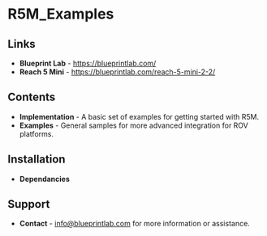 # R5M_Examples

Links
--------------
* **Blueprint Lab** - https://blueprintlab.com/
* **Reach 5 Mini** - https://blueprintlab.com/reach-5-mini-2-2/

Contents
--------------
* **Implementation** - A basic set of examples for getting started with R5M.
* **Examples** - General samples for more advanced integration for ROV platforms.

Installation
--------------
* **Dependancies**

Support
--------------
* **Contact** - info@blueprintlab.com for more information or assistance.
